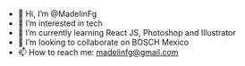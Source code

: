 - 👋 Hi, I’m @MadelinFg
- 👀 I’m interested in tech
- 🌱 I’m currently learning React JS, Photoshop and Illustrator
- 💞️ I’m looking to collaborate on BOSCH Mexico
- 📫 How to reach me: madelinfg@gmail.com 

<!---
MadelinFg/MadelinFg is a ✨ special ✨ repository because its `README.md` (this file) appears on your GitHub profile.
You can click the Preview link to take a look at your changes.
--->
